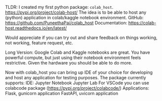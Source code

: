 TLDR:
I created my first python package: `colab_host`. https://pypi.org/project/colab-host/
The idea is to be able to host any (python) application in colab/kaggle notebook environment.
GitHub: https://github.com/PuneethaPai/colab_host
Documentation: https://colab-host.readthedocs.io/en/latest/

Would appreciate if you can try out and share feedback on things working, not working, feature request, etc.

Long Version:
Google Colab and Kaggle notebooks are great. You have powerful compute, but just using their notebook environment feels restrictive.
Given the hardware you should be able to do more.

Now with colab_host you can bring up IDE of your choice for developing and host any application for testing purposes.
The package currently supports:
IDE:
    Jupyter Notebook
    Jupyter Lab
    For VSCode you can use colabcode package (https://pypi.org/project/colabcode/)
Applications:
    Flask, gunicorn application
    FastAPI, uvicorn application
